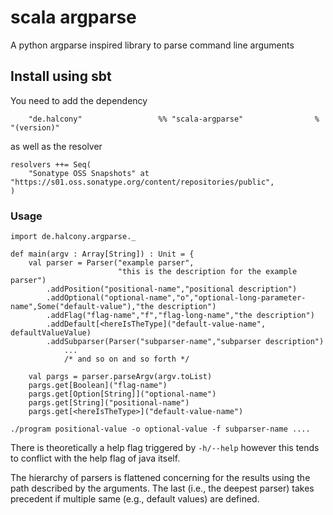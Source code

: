 # scala argparse

A python argparse inspired library to parse command line arguments


## Install using sbt

You need to add the dependency
```
    "de.halcony"                 %% "scala-argparse"                % "(version)"
```

as well as the resolver

```
resolvers ++= Seq(
    "Sonatype OSS Snapshots" at "https://s01.oss.sonatype.org/content/repositories/public",
)
```

### Usage

```
import de.halcony.argparse._

def main(argv : Array[String]) : Unit = {
    val parser = Parser("example parser",
                        "this is the description for the example parser")
        .addPosition("positional-name","positional description")
        .addOptional("optional-name","o","optional-long-parameter-name",Some("default-value"),"the description")
        .addFlag("flag-name","f","flag-long-name","the description")
        .addDefault[<hereIsTheType]("default-value-name", defaultValueValue)
        .addSubparser(Parser("subparser-name","subparser description")
            ...
            /* and so on and so forth */
        
    val pargs = parser.parseArgv(argv.toList)
    pargs.get[Boolean]("flag-name")
    pargs.get[Option[String]]("optional-name")
    pargs.get[String]("positional-name")
    pargs.get[<hereIsTheType>]("default-value-name") 
```

```
./program positional-value -o optional-value -f subparser-name .... 
```

There is theoretically a help flag triggered by `-h/--help` however this tends to conflict with the help flag of java itself.

The hierarchy of parsers is flattened concerning for the results using the path described by the arguments. 
The last (i.e., the deepest parser) takes precedent if multiple same (e.g., default values) are defined.
